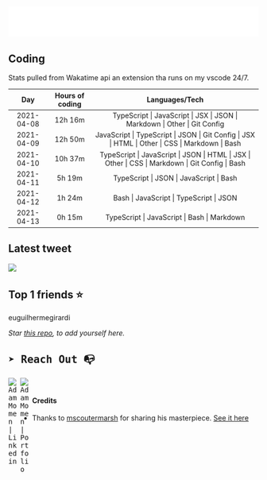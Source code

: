
![test image size](/assets/welcome_message.gif)

## Coding
Stats pulled from Wakatime api an extension tha runs on my vscode 24/7.

|Day|Hours of coding|Languages/Tech|
|:-:|:-:|:-:|
|2021-04-08|12h 16m|TypeScript &#124; JavaScript &#124; JSX &#124; JSON &#124; Markdown &#124; Other &#124; Git Config|
|2021-04-09|12h 50m|JavaScript &#124; TypeScript &#124; JSON &#124; Git Config &#124; JSX &#124; HTML &#124; Other &#124; CSS &#124; Markdown &#124; Bash|
|2021-04-10|10h 37m|TypeScript &#124; JavaScript &#124; JSON &#124; HTML &#124; JSX &#124; Other &#124; CSS &#124; Markdown &#124; Git Config &#124; Bash|
|2021-04-11|5h 19m|TypeScript &#124; JSON &#124; JavaScript &#124; Bash|
|2021-04-12|1h 24m|Bash &#124; JavaScript &#124; TypeScript &#124; JSON|
|2021-04-13|0h 15m|TypeScript &#124; JavaScript &#124; Bash &#124; Markdown|

## Latest tweet
[<img src="<tweet-image-url>" width="400">](<tweet-url>)

## Top 1 friends ⭐️
euguilhermegirardi

*Star [this repo](https://github.com/AdamMomen/AdamMomen), to add yourself here.*


<samp>

## ➤ Reach Out :mailbox_with_no_mail:

>
  <a href="https://www.linkedin.com/in/adam-momen-99596275/">
     <img align="left" alt="Adam Momen | Linkedin" width="24px" src="./assets/Linkedin.svg" />
   </a>

   <a href="https://adammomen.com/">
     <img align="left" alt="Adam Momen | Portfolio" width="24px" src="./assets/web.svg" />
   </a>

</samp>

<br>

#### Credits
* Thanks to [mscoutermarsh](https://github.com/mscoutermarsh) for sharing his masterpiece. [See it here](https://github.com/mscoutermarsh/mscoutermarsh)